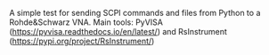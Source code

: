 A simple test for sending SCPI commands and files from Python to a Rohde&Schwarz VNA. Main tools: PyVISA (https://pyvisa.readthedocs.io/en/latest/) and RsInstrument (https://pypi.org/project/RsInstrument/)
